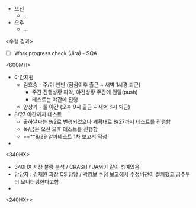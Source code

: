 - 오전
	- ...
- 오후
	- ...

<수행 경과>
- [ ] Work progress check (Jira) - SQA

<600MH>
- 야간지원
	- 김효승 - 주/야 반반 (점심이후 출근 ~ 새벽 1시경 퇴근)
		- 주간 진행상황 파악, 야간상황 주간에 전달(push)
		- 테스트는 야간에 진행
	- 양창기 - 풀 야간 (오후 9시 출근 ~ 새벽 6시 퇴근)
- 8/27 야간까지 테스트
	- 출하날짜는 9/2로 변경되었으나 계획대로 8/27까지 테스트를 진행함
	- 목/금은 오전 오후 테스트를 진행함
	- ==**8/29 알파테스트 1차 보고서 작성
- 

<340HX>
- 340HX 시장 불량 분석 / CRASH / JAM이 같이 섞여있음
- 담당자 : 김재원 과장 CS 담당 / 곽영보 수정 보고에서 수정버전이 설치했고 금주부터 모니터링한다고함
- 

<240HX+>
